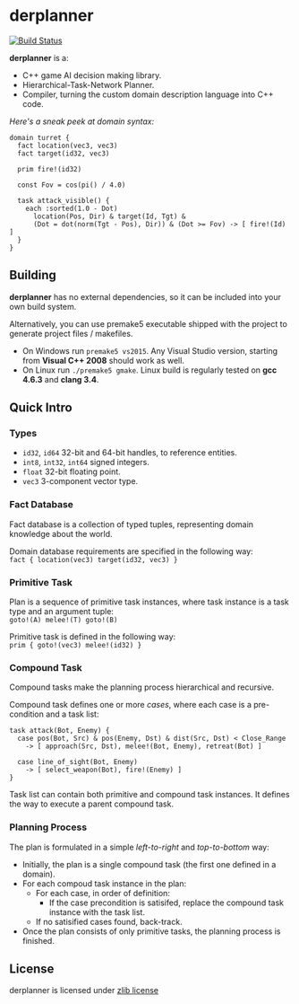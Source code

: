 derplanner
==========
[![Build Status](https://travis-ci.org/alexshafranov/derplanner.png?branch=master)](https://travis-ci.org/alexshafranov/derplanner)

**derplanner** is a:

* C++ game AI decision making library.  
* Hierarchical-Task-Network Planner.  
* Compiler, turning the custom domain description language into C++ code.  

*Here's a sneak peek at domain syntax:*
```
domain turret {
  fact location(vec3, vec3)
  fact target(id32, vec3)
  
  prim fire!(id32)
  
  const Fov = cos(pi() / 4.0)
  
  task attack_visible() {
    each :sorted(1.0 - Dot)
      location(Pos, Dir) & target(Id, Tgt) &
      (Dot = dot(norm(Tgt - Pos), Dir)) & (Dot >= Fov) -> [ fire!(Id) ]
  }
}
```

## Building
**derplanner** has no external dependencies, so it can be included into your own build system.  

Alternatively, you can use premake5 executable shipped with the project to generate project files / makefiles.

* On Windows run ```premake5 vs2015```. Any Visual Studio version, starting from **Visual C++ 2008** should work as well.
* On Linux run ```./premake5 gmake```. Linux build is regularly tested on **gcc 4.6.3** and **clang 3.4**.

## Quick Intro

### Types
* ```id32```, ```id64``` 32-bit and 64-bit handles, to reference entities.
* ```int8```, ```int32```, ```int64``` signed integers.
* ```float``` 32-bit floating point.
* ```vec3``` 3-component vector type.

### Fact Database
Fact database is a collection of typed tuples, representing domain knowledge about the world.  

Domain database requirements are specified in the following way:  
```fact { location(vec3) target(id32, vec3) }```

### Primitive Task
Plan is a sequence of primitive task instances, where task instance is a task type and an argument tuple:  
```goto!(A) melee!(T) goto!(B)```  

Primitive task is defined in the following way:  
```prim { goto!(vec3) melee!(id32) }```

### Compound Task
Compound tasks make the planning process hierarchical and recursive.  

Compound task defines one or more *cases*, where each case is a pre-condition and a task list:  
```
task attack(Bot, Enemy) {
  case pos(Bot, Src) & pos(Enemy, Dst) & dist(Src, Dst) < Close_Range
    -> [ approach(Src, Dst), melee!(Bot, Enemy), retreat(Bot) ]
  
  case line_of_sight(Bot, Enemy)
    -> [ select_weapon(Bot), fire!(Enemy) ]
}
```
Task list can contain both primitive and compound task instances. It defines the way to execute a parent compound task.

### Planning Process
The plan is formulated in a simple *left-to-right* and *top-to-bottom* way:  

* Initially, the plan is a single compound task (the first one defined in a domain).  
* For each compoud task instance in the plan:  
  * For each case, in order of definition:  
    * If the case precondition is satisifed, replace the compound task instance with the task list.  
  * If no satisified cases found, back-track.  
* Once the plan consists of only primitive tasks, the planning process is finished.  

## License
derplanner is licensed under [zlib license](./LICENSE.txt)
